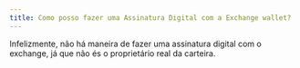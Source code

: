 ```yaml
---
title: Como posso fazer uma Assinatura Digital com a Exchange wallet?
---
```


Infelizmente, não há maneira de fazer uma assinatura digital com o exchange, já que não és o proprietário real da carteira.